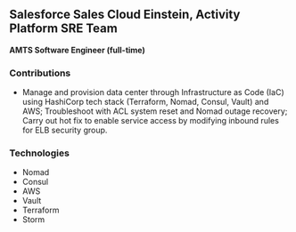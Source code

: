 ## Salesforce Sales Cloud Einstein, Activity Platform SRE Team

**AMTS Software Engineer (full-time)**

### Contributions

 - Manage and provision data center through Infrastructure as Code (IaC) using HashiCorp tech stack (Terraform, Nomad, Consul, Vault) and AWS; Troubleshoot with ACL system reset and Nomad outage recovery; Carry out hot fix to enable service access by modifying inbound rules for ELB security group. 
 
### Technologies
 - Nomad
 - Consul
 - AWS
 - Vault
 - Terraform
 - Storm